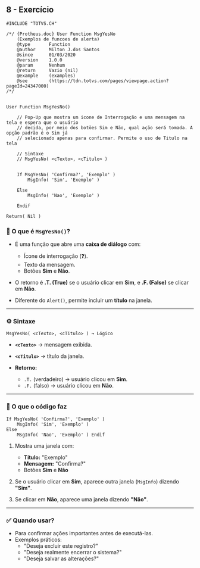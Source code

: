 ## 8 - Exercício
```prw
#INCLUDE "TOTVS.CH"

/*/ {Protheus.doc} User Function MsgYesNo
    (Exemplos de funcoes de alerta)
    @type       Function
    @author     Milton J.dos Santos
    @since      01/03/2020
    @version    1.0.0
    @param      Nenhum
    @return     Vazio (nil)
    @example    (examples)
    @see        (https://tdn.totvs.com/pages/viewpage.action?pageId=24347000)
/*/

  
User Function MsgYesNo()

    // Pop-Up que mostra um icone de Interrogação e uma mensagem na tela e espera que o usuário
    // decida, por meio dos botões Sim e Não, qual ação será tomada. A opção padrão é o Sim já
    // selecionado apenas para confirmar. Permite o uso de Titulo na tela
  
    // Sintaxe
    // MsgYesNo( <cTexto>, <cTitulo> )

  
    If MsgYesNo( 'Confirma?', 'Exemplo' )
        MsgInfo( 'Sim', 'Exemplo' )

    Else
        MsgInfo( 'Nao', 'Exemplo' )

    Endif

Return( Nil )
```

### 📌 O que é `MsgYesNo()`?
- É uma função que abre uma **caixa de diálogo** com:
    - Ícone de interrogação (❓).
    - Texto da mensagem.
    - Botões **Sim** e **Não**.
        
- O retorno é **.T. (True)** se o usuário clicar em **Sim**, e **.F. (False)** se clicar em **Não**.
- Diferente do `Alert()`, permite incluir um **título** na janela.
---

### ⚙️ Sintaxe
`MsgYesNo( <cTexto>, <cTitulo> ) → Lógico`

- **`<cTexto>`** → mensagem exibida.
- **`<cTitulo>`** → título da janela.

- **Retorno:**
    - `.T.` (verdadeiro) → usuário clicou em **Sim**.
    - `.F.` (falso) → usuário clicou em **Não**.
---

### 📌 O que o código faz

```
If MsgYesNo( 'Confirma?', 'Exemplo' )    
	MsgInfo( 'Sim', 'Exemplo' ) 
Else     
	MsgInfo( 'Nao', 'Exemplo' ) Endif
```

1. Mostra uma janela com:
    - **Título:** "Exemplo"
    - **Mensagem:** "Confirma?"
    - Botões **Sim** e **Não**
        
2. Se o usuário clicar em **Sim**, aparece outra janela (`MsgInfo`) dizendo **"Sim"**.
3. Se clicar em **Não**, aparece uma janela dizendo **"Não"**.

---

### ✅ Quando usar?
- Para confirmar ações importantes antes de executá-las.
- Exemplos práticos:
    - "Deseja excluir este registro?"
    - "Deseja realmente encerrar o sistema?"
    - "Deseja salvar as alterações?"



